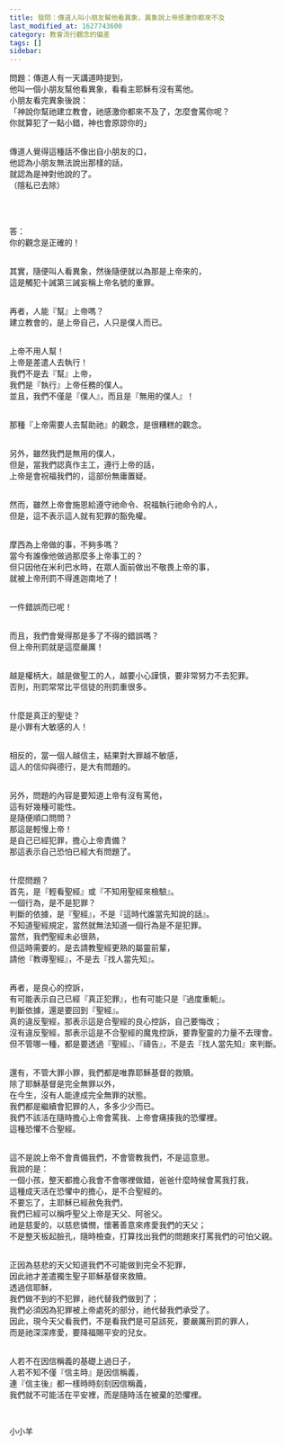 ```yaml
---
title: 發問：傳道人叫小朋友幫他看異象，異象說上帝感激你都來不及
last_modified_at: 1627743600
category: 教會流行觀念的偏差
tags: []
sidebar: 
---
```


<p>問題：傳道人有一天講道時提到，<br/>
他叫一個小朋友幫他看異象，看看主耶穌有沒有罵他。<br/>
小朋友看完異象後說：<br/>
「神說你幫祂建立教會，祂感激你都來不及了，怎麼會罵你呢？<br/>
你就算犯了一點小錯，神也會原諒你的」</p>
<p><br/>
傳道人覺得這種話不像出自小朋友的口，<br/>
他認為小朋友無法說出那樣的話，<br/>
就認為是神對他說的了。<br/>
（隱私已去除）</p>
<p> </p>
<p><br/>
答：<br/>
你的觀念是正確的！<br/>
 </p>
<p>其實，隨便叫人看異象，然後隨便就以為那是上帝來的，<br/>
這是觸犯十誡第三誡妄稱上帝名號的重罪。</p>
<p><br/>
再者，人能『幫』上帝嗎？<br/>
建立教會的，是上帝自己，人只是僕人而已。</p>
<p><br/>
上帝不用人幫！<br/>
上帝是差遣人去執行！<br/>
我們不是去『幫』上帝，<br/>
我們是『執行』上帝任務的僕人。<br/>
並且，我們不僅是『僕人』，而且是『無用的僕人』！</p>
<p><br/>
那種『上帝需要人去幫助祂』的觀念，是很糟糕的觀念。</p>
<p><br/>
另外，雖然我們是無用的僕人，<br/>
但是，當我們認真作主工，遵行上帝的話，<br/>
上帝是會祝福我們的，這部份無庸置疑。</p>
<p><br/>
然而，雖然上帝會施恩給遵守祂命令、祝福執行祂命令的人，<br/>
但是，這不表示這人就有犯罪的豁免權。</p>
<p><br/>
摩西為上帝做的事，不夠多嗎？<br/>
當今有誰像他做過那麼多上帝事工的？<br/>
但只因他在米利巴水時，在眾人面前做出不敬畏上帝的事，<br/>
就被上帝刑罰不得進迦南地了！</p>
<p><br/>
一件錯誤而已呢！</p>
<p><br/>
而且，我們會覺得那是多了不得的錯誤嗎？<br/>
但上帝刑罰就是這麼嚴厲！</p>
<p><br/>
越是權柄大，越是做聖工的人，越要小心謹慎，要非常努力不去犯罪。<br/>
否則，刑罰常常比平信徒的刑罰重很多。</p>
<p><br/>
什麼是真正的聖徒？<br/>
是小罪有大敏感的人！</p>
<p><br/>
相反的，當一個人越信主，結果對大罪越不敏感，<br/>
這人的信仰與德行，是大有問題的。</p>
<p><br/>
另外，問題的內容是要知道上帝有沒有罵他，<br/>
這有好幾種可能性。<br/>
是隨便順口問問？<br/>
那這是輕慢上帝！<br/>
是自己已經犯罪，擔心上帝責備？<br/>
那這表示自己恐怕已經大有問題了。</p>
<p><br/>
什麼問題？<br/>
首先，是『輕看聖經』或『不知用聖經來檢驗』。<br/>
一個行為，是不是犯罪？<br/>
判斷的依據，是『聖經』，不是『這時代誰當先知說的話』。<br/>
不知道聖經規定，當然就無法知道一個行為是不是犯罪。<br/>
當然，我們聖經未必很熟，<br/>
但這時需要的，是去請教聖經更熟的屬靈前輩，<br/>
請他『教導聖經』，不是去『找人當先知』。</p>
<p><br/>
再者，是良心的控訴，<br/>
有可能表示自己已經『真正犯罪』，也有可能只是『過度重軛』。<br/>
判斷依據，還是要回到『聖經』。<br/>
真的違反聖經，那表示這是合聖經的良心控訴，自己要悔改；<br/>
沒有違反聖經，那表示這是不合聖經的魔鬼控訴，要靠聖靈的力量不去理會。<br/>
但不管哪一種，都是要透過『聖經』、『禱告』，不是去『找人當先知』來判斷。</p>
<p><br/>
還有，不管大罪小罪，我們都是唯靠耶穌基督的救贖。<br/>
除了耶穌基督是完全無罪以外，<br/>
在今生，沒有人能達成完全無罪的狀態。<br/>
我們都是繼續會犯罪的人，多多少少而已。<br/>
我們不該活在隨時擔心上帝會罵我、上帝會痛揍我的恐懼裡。<br/>
這種恐懼不合聖經。</p>
<p><br/>
這不是說上帝不會責備我們，不會管教我們，不是這意思。<br/>
我說的是：<br/>
一個小孩，整天都擔心我會不會哪裡做錯，爸爸什麼時候會罵我打我，<br/>
這種成天活在恐懼中的擔心，是不合聖經的。<br/>
不要忘了，主耶穌已經赦免我們，<br/>
我們已經可以稱呼聖父上帝是天父、阿爸父。<br/>
祂是慈愛的，以慈悲憐憫，懷著善意來疼愛我們的天父；<br/>
不是整天板起臉孔，隨時檢查，打算找出我們的問題來打罵我們的可怕父親。</p>
<p><br/>
正因為慈悲的天父知道我們不可能做到完全不犯罪，<br/>
因此祂才差遣獨生聖子耶穌基督來救贖。<br/>
透過信耶穌，<br/>
我們做不到的不犯罪，祂代替我們做到了；<br/>
我們必須因為犯罪被上帝處死的部分，祂代替我們承受了。<br/>
因此，現今天父看我們，不是看我們是可惡該死，要嚴厲刑罰的罪人，<br/>
而是祂深深疼愛，要降福賜平安的兒女。</p>
<p><br/>
人若不在因信稱義的基礎上過日子，<br/>
人若不知不僅『信主時』是因信稱義，<br/>
連『信主後』都一樣時時刻刻因信稱義，<br/>
我們就不可能活在平安裡，而是隨時活在被棄的恐懼裡。</p>
<p> </p>
<p>小小羊</p>
